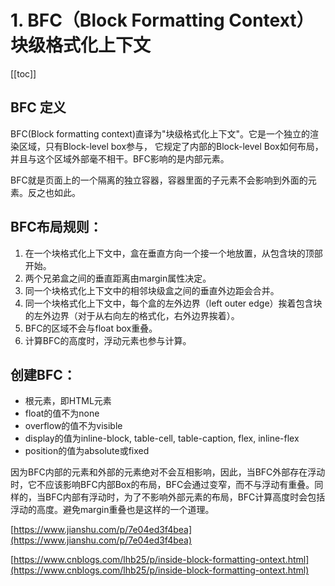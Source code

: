 # 1. BFC（Block Formatting Context）块级格式化上下文

[[toc]]

## BFC 定义
BFC(Block formatting context)直译为"块级格式化上下文"。它是一个独立的渲染区域，只有Block-level box参与， 它规定了内部的Block-level Box如何布局，并且与这个区域外部毫不相干。BFC影响的是内部元素。

BFC就是页面上的一个隔离的独立容器，容器里面的子元素不会影响到外面的元素。反之也如此。


## BFC布局规则：
1. 在一个块格式化上下文中，盒在垂直方向一个接一个地放置，从包含块的顶部开始。
2. 两个兄弟盒之间的垂直距离由margin属性决定。
3. 同一个块格式化上下文中的相邻块级盒之间的垂直外边距会合并。
4. 同一个块格式化上下文中，每个盒的左外边界（left outer edge）挨着包含块的左外边界（对于从右向左的格式化，右外边界挨着）。
5. BFC的区域不会与float box重叠。
6. 计算BFC的高度时，浮动元素也参与计算。

## 创建BFC：
   - 根元素，即HTML元素
   - float的值不为none
   - overflow的值不为visible
   - display的值为inline-block, table-cell, table-caption, flex, inline-flex
   - position的值为absolute或fixed

因为BFC内部的元素和外部的元素绝对不会互相影响，因此，当BFC外部存在浮动时，它不应该影响BFC内部Box的布局，BFC会通过变窄，而不与浮动有重叠。同样的，当BFC内部有浮动时，为了不影响外部元素的布局，BFC计算高度时会包括浮动的高度。避免margin重叠也是这样的一个道理。


[https://www.jianshu.com/p/7e04ed3f4bea](https://www.jianshu.com/p/7e04ed3f4bea)

[https://www.cnblogs.com/lhb25/p/inside-block-formatting-ontext.html](https://www.cnblogs.com/lhb25/p/inside-block-formatting-ontext.html)